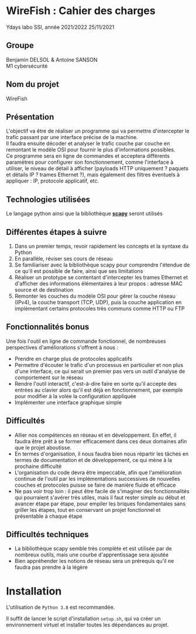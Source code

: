 # WireFish : Cahier des charges

Ydays labo SSI, année 2021/2022
25/11/2021

## Groupe

Benjamin DELSOL & Antoine SANSON \
M1 cybersécurité

## Nom du projet
WireFish

## Présentation
L'objectif va être de réaliser un programme qui va permettre d'intercepter le trafic passant par une interface précise de la machine. \
Il faudra ensuite décoder et analyser le trafic couche par couche en remontant le modèle OSI pour fournir le plus d'informations possibles. \
Ce programme sera en ligne de commandes et acceptera différents paramètres pour configurer son fonctionnement, comme l'interface à utiliser, le niveau de détail à afficher (payloads HTTP uniquement ? paquets et détails IP ? trames Ethernet ?), mais également des filtres éventuels à appliquer : IP, protocole applicatif, etc.
  
## Technologies utilisées
Le langage python ainsi que la bibliothèque [**scapy**](https://scapy.net/) seront utilisés

## Différentes étapes à suivre
1. Dans un premier temps, revoir rapidement les concepts et la syntaxe du Python
2. En parallèle, réviser ses cours de réseau
3. Se familiariser avec la bibliothèque scapy pour comprendre l'étendue de ce qu'il est possible de faire, ainsi que ses limitations
4. Réaliser un prototype se contentant d'intercepter les trames Ethernet et d'afficher des informations élémentaires à leur propos : adresse MAC source et de destination
5. Remonter les couches du modèle OSI pour gérer la couche réseau (IPv4), la couche transport (TCP, UDP), puis la couche application en implémentant certains protocoles très communs comme HTTP ou FTP

## Fonctionnalités bonus
Une fois l'outil en ligne de commande fonctionnel, de nombreuses perspectives d'améliorations s'offrent à nous :
- Prendre en charge plus de protocoles applicatifs
- Permettre d'écouter le trafic d'un processus en particulier et non plus d'une interface, ce qui serait un premier pas vers un outil d'analyse de comportement sur le réseau
- Rendre l'outil interactif, c'est-à-dire faire en sorte qu'il accepte des entrées au clavier alors qu'il est déjà en fonctionnement, par exemple pour modifier à la volée la configuration appliquée
- Implémenter une interface graphique simple

## Difficultés
- Allier nos compétences en réseau et en développement. En effet, il faudra être prêt à se former efficacement dans ces deux domaines afin que le projet aboutisse.
- En termes d'organisation, il nous faudra bien nous répartir les tâches en termes de documentation et de développement, ce qui mène à la prochaine difficulté
- L'organisation du code devra être impeccable, afin que l'amélioration continue de l'outil par les implémentations successives de nouvelles couches et protocoles puisse se faire de manière fluide et efficace 
- Ne pas voir trop loin : il peut être facile de s'imaginer des fonctionnalités qui pourraient s'avérer très utiles, mais il faut rester simple au début et avancer étape par étape, pour empiler les briques fondamentales sans griller les étapes, tout en conservant un projet fonctionnel et présentable à chaque étape

## Difficultés techniques
- La bibliothèque scapy semble très complète et est utilisée par de nombreux outils, mais une courbe d'apprentissage sera ajoutée
- Bien appréhender les notions de réseau sera un prérequis qu'il ne faudra pas prendre à la légère 

# Installation

L'utilisation de `Python 3.8` est recommandée.

Il suffit de lancer le script d'installation `setup.sh`, qui va créer un environnement virtuel et installer toutes les dépendances au projet.
